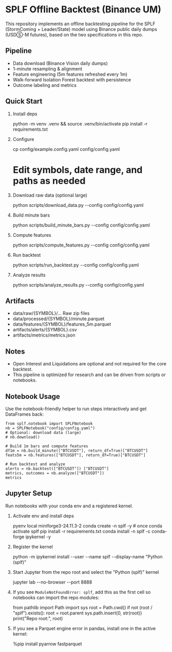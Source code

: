 SPLF Offline Backtest (Binance UM)
=================================

This repository implements an offline backtesting pipeline for the SPLF (StormComing + Leader/State) model using Binance public daily dumps (USDⓈ-M futures), based on the two specifications in this repo.

Pipeline
--------
- Data download (Binance Vision daily dumps)
- 1-minute resampling & alignment
- Feature engineering (5m features refreshed every 1m)
- Walk-forward Isolation Forest backtest with persistence
- Outcome labeling and metrics

Quick Start
-----------
1) Install deps

    python -m venv .venv && source .venv/bin/activate
    pip install -r requirements.txt

2) Configure

    cp config/example.config.yaml config/config.yaml
    # Edit symbols, date range, and paths as needed

3) Download raw data (optional large)

    python scripts/download_data.py --config config/config.yaml

4) Build minute bars

    python scripts/build_minute_bars.py --config config/config.yaml

5) Compute features

    python scripts/compute_features.py --config config/config.yaml

6) Run backtest

    python scripts/run_backtest.py --config config/config.yaml

7) Analyze results

    python scripts/analyze_results.py --config config/config.yaml

Artifacts
---------
- data/raw/{SYMBOL}/...             Raw zip files
- data/processed/{SYMBOL}/minute.parquet
- data/features/{SYMBOL}/features_5m.parquet
- artifacts/alerts/{SYMBOL}.csv
- artifacts/metrics/metrics.json

Notes
-----
- Open Interest and Liquidations are optional and not required for the core backtest.
- This pipeline is optimized for research and can be driven from scripts or notebooks.

Notebook Usage
--------------
Use the notebook-friendly helper to run steps interactively and get DataFrames back:

    from splf.notebook import SPLFNotebook
    nb = SPLFNotebook("config/config.yaml")
    # Optional: download data (large)
    # nb.download()
    
    # Build 1m bars and compute features
    df1m = nb.build_minute(["BTCUSDT"], return_df=True)["BTCUSDT"]
    feats5m = nb.features(["BTCUSDT"], return_df=True)["BTCUSDT"]
    
    # Run backtest and analyze
    alerts = nb.backtest(["BTCUSDT"]) ["BTCUSDT"]
    metrics, outcomes = nb.analyze(["BTCUSDT"]) 
    metrics

Jupyter Setup
-------------
Run notebooks with your conda env and a registered kernel.

1) Activate env and install deps

    pyenv local miniforge3-24.11.3-2
    conda create -n splf -y  # once
    conda activate splf
    pip install -r requirements.txt
    conda install -n splf -c conda-forge ipykernel -y

2) Register the kernel

    python -m ipykernel install --user --name splf --display-name "Python (splf)"

3) Start Jupyter from the repo root and select the "Python (splf)" kernel

    jupyter lab --no-browser --port 8888

4) If you see `ModuleNotFoundError: splf`, add this as the first cell so notebooks can import the repo modules:

    from pathlib import Path
    import sys
    root = Path.cwd()
    if not (root / "splf").exists():
        root = root.parent
    sys.path.insert(0, str(root))
    print("Repo root:", root)

5) If you see a Parquet engine error in pandas, install one in the active kernel:

    %pip install pyarrow fastparquet
